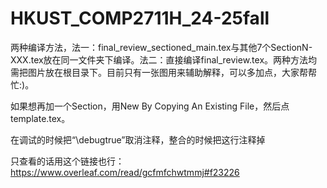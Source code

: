 # HKUST_COMP2711H_24-25fall

两种编译方法，法一：final_review_sectioned_main.tex与其他7个SectionN-XXX.tex放在同一文件夹下编译。法二：直接编译final_review.tex。两种方法均需把图片放在根目录下。目前只有一张图用来辅助解释，可以多加点，大家帮帮忙:)。

如果想再加一个Section，用New By Copying An Existing File，然后点template.tex。

在调试的时候把“\debugtrue”取消注释，整合的时候把这行注释掉

只查看的话用这个链接也行：https://www.overleaf.com/read/gcfmfchwtmmj#f23226
